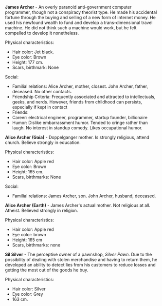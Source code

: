 **James Archer** - An overly paranoid anti-government computer programmer, though not a conspiracy theorist type. He made his accidental fortune through the buying and selling of a new form of internet money. He used his newfound wealth to fund and develop a trans-dimensional travel machine. He did not think such a machine would work, but he felt compelled to develop it nonetheless.

Physical characteristics:

* Hair color: Jet black.
* Eye color: Brown
* Height: 177 cm.
* Scars, birthmark: None

Social:

* Familial relations: Alice Archer, mother, closest. John Archer, father, deceased. No other contacts.
* Friendship Criteria: Frequently associated and attracted to intellectuals, geeks, and nerds. However, friends from childhood can persists, especially if kept in contact
* Friends: 
* Career: electrical engineer, programmer, startup founder, billionaire
* Humor: Dislike embarrassment humor. Tended to cringe rather than laugh. No interest in standup comedy. Likes occupational humor.

**Alice Archer (Gaia)**  - Doppelganger mother. Is strongly religious, attend church. Believe strongly in education.

Physical characteristics:

* Hair color: Apple red
* Eye color: Brown
* Height: 165 cm.
* Scars, birthmarks: None

Social:

* Familial relations: James Archer, son. John Archer, husband, deceased.

**Alice Archer (Earth)** - James Archer's actual mother. Not religious at all. Atheist. Believed strongly in religion.

Physical characteristics:

* Hair color: Apple red
* Eye color: brown
* Height: 165 cm
* Scars, birthmarks: none

**Sil Silver** - The perceptive owner of a pawnshop, *Silver Pawn*. Due to the possibility of dealing with stolen merchandise and having to return them, he developed an ability to detect lies from his customers to reduce losses and getting the most out of the goods he buy.

Physical characteristics:

* Hair color: Silver
* Eye color: Grey
* 163 cm.
